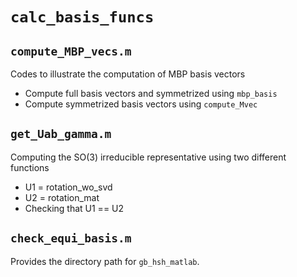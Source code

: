 # `calc_basis_funcs`


## `compute_MBP_vecs.m`

Codes to illustrate the computation of MBP basis vectors
+ Compute full basis vectors and symmetrized using `mbp_basis`
+ Compute symmetrized basis vectors using `compute_Mvec`



## `get_Uab_gamma.m`

Computing the SO(3) irreducible representative using two different functions

+ U1 = rotation_wo_svd
+ U2 = rotation_mat
+ Checking that U1 == U2


## `check_equi_basis.m`




Provides the directory path for `gb_hsh_matlab`.